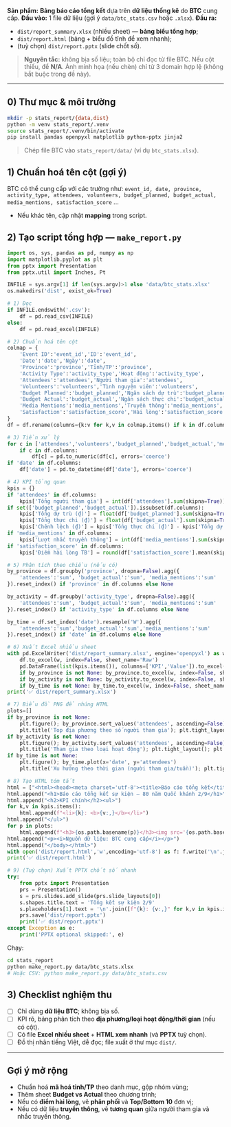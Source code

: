**Sản phẩm:** **Bảng báo cáo tổng kết** dựa trên **dữ liệu thống kê** do **BTC** cung cấp.
**Đầu vào:** 1 file dữ liệu (gợi ý `data/btc_stats.csv` hoặc `.xlsx`).
**Đầu ra:**

* `dist/report_summary.xlsx` (nhiều sheet) — **bảng biểu tổng hợp**;
* `dist/report.html` (bảng + biểu đồ tĩnh để xem nhanh);
* (tuỳ chọn) `dist/report.pptx` (slide chốt số).

> **Nguyên tắc:** không bịa số liệu; toàn bộ chỉ đọc từ file BTC. Nếu cột thiếu, để **N/A**. Ảnh minh họa (nếu chèn) chỉ từ 3 domain hợp lệ (không bắt buộc trong đề này).

---

## 0) Thư mục & môi trường

```bash
mkdir -p stats_report/{data,dist}
python -m venv stats_report/.venv
source stats_report/.venv/bin/activate
pip install pandas openpyxl matplotlib python-pptx jinja2
```

> Chép file BTC vào `stats_report/data/` (ví dụ `btc_stats.xlsx`).

## 1) Chuẩn hoá tên cột (gợi ý)

BTC có thể cung cấp với các trường như: `event_id, date, province, activity_type, attendees, volunteers, budget_planned, budget_actual, media_mentions, satisfaction_score` ...

* Nếu khác tên, cập nhật **mapping** trong script.

## 2) Tạo script tổng hợp — `make_report.py`

```python
import os, sys, pandas as pd, numpy as np
import matplotlib.pyplot as plt
from pptx import Presentation
from pptx.util import Inches, Pt

INFILE = sys.argv[1] if len(sys.argv)>1 else 'data/btc_stats.xlsx'
os.makedirs('dist', exist_ok=True)

# 1) Đọc
if INFILE.endswith('.csv'):
    df = pd.read_csv(INFILE)
else:
    df = pd.read_excel(INFILE)

# 2) Chuẩn hoá tên cột
colmap = {
    'Event ID':'event_id','ID':'event_id',
    'Date':'date','Ngày':'date',
    'Province':'province','Tỉnh/TP':'province',
    'Activity Type':'activity_type','Hoạt động':'activity_type',
    'Attendees':'attendees','Người tham gia':'attendees',
    'Volunteers':'volunteers','Tình nguyện viên':'volunteers',
    'Budget Planned':'budget_planned','Ngân sách dự trù':'budget_planned',
    'Budget Actual':'budget_actual','Ngân sách thực chi':'budget_actual',
    'Media Mentions':'media_mentions','Truyền thông':'media_mentions',
    'Satisfaction':'satisfaction_score','Hài lòng':'satisfaction_score'
}
df = df.rename(columns={k:v for k,v in colmap.items() if k in df.columns})

# 3) Tiền xử lý
for c in ['attendees','volunteers','budget_planned','budget_actual','media_mentions','satisfaction_score']:
    if c in df.columns:
        df[c] = pd.to_numeric(df[c], errors='coerce')
if 'date' in df.columns:
    df['date'] = pd.to_datetime(df['date'], errors='coerce')

# 4) KPI tổng quan
kpis = {}
if 'attendees' in df.columns:
    kpis['Tổng người tham gia'] = int(df['attendees'].sum(skipna=True))
if set(['budget_planned','budget_actual']).issubset(df.columns):
    kpis['Tổng dự trù (₫)'] = float(df['budget_planned'].sum(skipna=True))
    kpis['Tổng thực chi (₫)'] = float(df['budget_actual'].sum(skipna=True))
    kpis['Chênh lệch (₫)'] = kpis['Tổng thực chi (₫)'] - kpis['Tổng dự trù (₫)']
if 'media_mentions' in df.columns:
    kpis['Lượt nhắc truyền thông'] = int(df['media_mentions'].sum(skipna=True))
if 'satisfaction_score' in df.columns:
    kpis['Điểm hài lòng TB'] = round(df['satisfaction_score'].mean(skipna=True),2)

# 5) Phân tích theo chiều (nếu có)
by_province = df.groupby('province', dropna=False).agg({
    'attendees':'sum', 'budget_actual':'sum', 'media_mentions':'sum'
}).reset_index() if 'province' in df.columns else None

by_activity = df.groupby('activity_type', dropna=False).agg({
    'attendees':'sum', 'budget_actual':'sum', 'media_mentions':'sum'
}).reset_index() if 'activity_type' in df.columns else None

by_time = df.set_index('date').resample('W').agg({
    'attendees':'sum','budget_actual':'sum','media_mentions':'sum'
}).reset_index() if 'date' in df.columns else None

# 6) Xuất Excel nhiều sheet
with pd.ExcelWriter('dist/report_summary.xlsx', engine='openpyxl') as w:
    df.to_excel(w, index=False, sheet_name='Raw')
    pd.DataFrame(list(kpis.items()), columns=['KPI','Value']).to_excel(w, index=False, sheet_name='KPI')
    if by_province is not None: by_province.to_excel(w, index=False, sheet_name='By Province')
    if by_activity is not None: by_activity.to_excel(w, index=False, sheet_name='By Activity')
    if by_time is not None: by_time.to_excel(w, index=False, sheet_name='By Week')
print('✅ dist/report_summary.xlsx')

# 7) Biểu đồ PNG để nhúng HTML
plots=[]
if by_province is not None:
    plt.figure(); by_province.sort_values('attendees', ascending=False).head(10).plot(x='province', y='attendees', kind='bar')
    plt.title('Top địa phương theo số người tham gia'); plt.tight_layout(); plt.savefig('dist/by_province_attendees.png'); plots.append('dist/by_province_attendees.png')
if by_activity is not None:
    plt.figure(); by_activity.sort_values('attendees', ascending=False).plot(x='activity_type', y='attendees', kind='bar')
    plt.title('Tham gia theo loại hoạt động'); plt.tight_layout(); plt.savefig('dist/by_activity_attendees.png'); plots.append('dist/by_activity_attendees.png')
if by_time is not None:
    plt.figure(); by_time.plot(x='date', y='attendees')
    plt.title('Xu hướng theo thời gian (người tham gia/tuần)'); plt.tight_layout(); plt.savefig('dist/by_week_attendees.png'); plots.append('dist/by_week_attendees.png')

# 8) Tạo HTML tóm tắt
html = ["<html><head><meta charset='utf-8'><title>Báo cáo tổng kết</title></head><body>"]
html.append("<h1>Báo cáo tổng kết sự kiện — 80 năm Quốc khánh 2/9</h1>")
html.append("<h2>KPI chính</h2><ul>")
for k,v in kpis.items():
    html.append(f"<li>{k}: <b>{v:,}</b></li>")
html.append("</ul>")
for p in plots:
    html.append(f"<h3>{os.path.basename(p)}</h3><img src='{os.path.basename(p)}' style='max-width:960px'>")
html.append("<p><i>Nguồn dữ liệu: BTC cung cấp</i></p>")
html.append("</body></html>")
with open('dist/report.html','w',encoding='utf-8') as f: f.write('\n'.join(html))
print('✅ dist/report.html')

# 9) (Tuỳ chọn) Xuất PPTX chốt số nhanh
try:
    from pptx import Presentation
    prs = Presentation()
    s = prs.slides.add_slide(prs.slide_layouts[0])
    s.shapes.title.text = 'Tổng kết sự kiện 2/9'
    s.placeholders[1].text = '\n'.join([f"{k}: {v:,}" for k,v in kpis.items()])
    prs.save('dist/report.pptx')
    print('✅ dist/report.pptx')
except Exception as e:
    print('PPTX optional skipped:', e)
```

Chạy:

```bash
cd stats_report
python make_report.py data/btc_stats.xlsx
# Hoặc CSV: python make_report.py data/btc_stats.csv
```

## 3) Checklist nghiệm thu

* [ ] Chỉ dùng **dữ liệu BTC**; không bịa số.
* [ ] KPI rõ, bảng phân tích theo **địa phương/loại hoạt động/thời gian** (nếu có cột).
* [ ] Có file **Excel nhiều sheet** + **HTML xem nhanh** (và **PPTX** tuỳ chọn).
* [ ] Đồ thị nhãn tiếng Việt, dễ đọc; file xuất ở thư mục `dist/`.

---

## Gợi ý mở rộng

* Chuẩn hoá **mã hoá tỉnh/TP** theo danh mục, gộp nhóm vùng;
* Thêm sheet **Budget vs Actual** theo chương trình;
* Nếu có **điểm hài lòng**, vẽ **phân phối** và **Top/Bottom 10** đơn vị;
* Nếu có dữ liệu **truyền thông**, vẽ **tương quan** giữa người tham gia và nhắc truyền thông.
